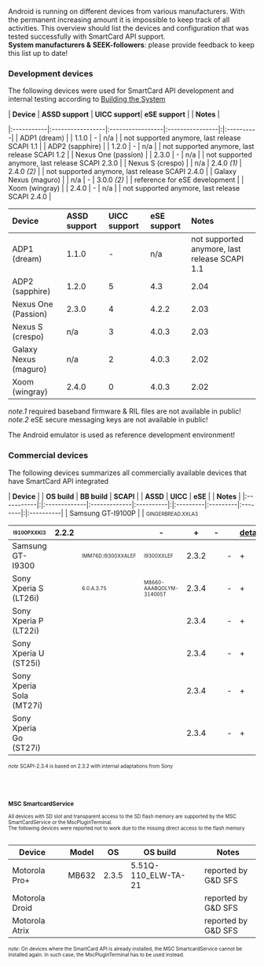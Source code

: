 Android is running on different devices from various manufacturers. With the permanent increasing amount it is impossible to keep track of all activities. This overview should list the devices and configuration that was tested successfully with SmartCard API support.<br />
**System manufacturers & SEEK-followers**: please provide feedback to keep this list up to date!<br />

### Development devices ###
The following devices were used for SmartCard API development and internal testing according to [Building the System](BuildingTheSystem)

| **Device** | **ASSD support** | **UICC support**| **eSE support** | | **Notes** |

|:-----------|:-----------------|:-----------------|:----------------|:|:----------|
| ADP1 (dream) |  | 1.1.0 | - | n/a |  | not supported anymore, last release SCAPI 1.1 |
| ADP2 (sapphire) |  | 1.2.0 | - | n/a |  | not supported anymore, last release SCAPI 1.2 |
| Nexus One (passion) |  | 2.3.0 | - | n/a |  | not supported anymore, last release SCAPI 2.3.0 |
| Nexus S (crespo) |  | n/a | 2.4.0 _(1)_ | 2.4.0 _(2)_ |  | not supported anymore, last release  SCAPI 2.4.0 |
| Galaxy Nexus (maguro) |  | n/a | - | 3.0.0 _(2)_ |  | reference for eSE development |
| Xoom (wingray) |  | 2.4.0 | - | n/a |  | not supported anymore, last release  SCAPI 2.4.0 |

| Device| ASSD support| UICC support| eSE support| Notes |
|:--------|:-----|:-----|:--------|:------|
| ADP1 (dream)| 1.1.0 | - | n/a | not supported anymore, last release SCAPI 1.1 |
| ADP2 (sapphire) | 1.2.0 | 5 | 4.3 | 2.04 |
| Nexus One (Passion) | 2.3.0 | 4 | 4.2.2 | 2.03 |
| Nexus S (crespo) | n/a | 3 | 4.0.3 | 2.03 |
| Galaxy Nexus (maguro) | n/a | 2 | 4.0.3 | 2.02 |
| Xoom (wingray) | 2.4.0 | 0 | 4.0.3 | 2.02 |

_note.1_ required baseband firmware & RIL files are not available in public!<br />
_note.2_ eSE secure messaging keys are not available in public!<br />

The Android emulator is used as reference development environment!
<br />

### Commercial devices ###
The following devices summarizes all commercially available devices that have SmartCard API integrated

| **Device** | | **OS build** | **BB build** | **SCAPI** | | **ASSD** | **UICC** | **eSE** | | **Notes** |
|:-----------|:|:-------------|:-------------|:----------|:|:---------|:---------|:--------|:|:----------|
| Samsung GT-I9100P |  | <font size='1'>GINGERBREAD.XXLA3 <table><thead><th> <font size='1'>I9100PXXKI3 </th><th> 2.2.2 </th><th>  </th><th> - </th><th> + </th><th> - </th><th>  </th><th> <a href='DeviceDetails.md'>details</a> </th></thead><tbody>
<tr><td> Samsung GT-I9300 </td><td>  </td><td> <font size='1'>IMM76D.I9300XXALEF </td><td><font size='1'>I9300XXLEF </td><td> 2.3.2 </td><td>  </td><td> - </td><td> + </td><td> - </td><td>  </td><td> <a href='DeviceDetails.md'>details</a> </td></tr>
<tr><td> Sony Xperia S (LT26i) </td><td>  </td><td> <font size='1'>6.0.A.3.75 </td><td> <font size='1'>M8660-AAABQOLYM-314005T </td><td> 2.3.4 </td><td>  </td><td> - </td><td> + </td><td> - </td><td>  </td><td> <a href='DeviceDetails.md'>details</a> </td></tr>
<tr><td> Sony Xperia P (LT22i) </td><td>  </td><td>  </td><td>  </td><td> 2.3.4 </td><td>  </td><td> - </td><td> + </td><td> - </td><td>  </td><td> reported by Sony </td></tr>
<tr><td> Sony Xperia U (ST25i) </td><td>  </td><td>  </td><td>  </td><td> 2.3.4 </td><td>  </td><td> - </td><td> + </td><td> - </td><td>  </td><td> reported by Sony </td></tr>
<tr><td> Sony Xperia Sola (MT27i) </td><td>  </td><td>  </td><td>  </td><td> 2.3.4 </td><td>  </td><td> - </td><td> + </td><td> - </td><td>  </td><td> reported by Sony </td></tr>
<tr><td> Sony Xperia Go (ST27i) </td><td>  </td><td>  </td><td>  </td><td> 2.3.4 </td><td>  </td><td> - </td><td> + </td><td> - </td><td>  </td><td> reported by Sony </td></tr></tbody></table>

<i>note</i> SCAPI-2.3.4 is based on 2.3.2 with internal adaptations from Sony<br>
<br>
<br>
<br><br>
<h3>MSC SmartcardService</h3>
All devices with SD slot and transparent access to the SD flash memory are supported by the MSC SmartCardService or the MscPluginTerminal.<br />
The following devices were reported not to work due to the missing direct access to the flash memory<br>
<br>
<table><thead><th> <b>Device</b> </th><th> </th><th> <b>Model</b> </th><th> <b>OS</b> </th><th> <b>OS build</b> </th><th> </th><th> <b>Notes</b> </th></thead><tbody>
<tr><td> Motorola Pro+ </td><td>  </td><td> MB632 </td><td> 2.3.5 </td><td> 5.51Q-110_ELW-TA-21 </td><td>  </td><td> reported by G&D SFS </td></tr>
<tr><td> Motorola Droid </td><td>  </td><td>  </td><td>  </td><td>  </td><td>  </td><td> reported by G&D SFS</td></tr>
<tr><td> Motorola Atrix </td><td>  </td><td>  </td><td>  </td><td>  </td><td>  </td><td> reported by G&D SFS </td></tr></tbody></table>

<i>note</i>: On devices where the SmartCard API is already installed, the MSC SmartcardService cannot be installed again. In such case, the MscPluginTerminal has to be used instead.